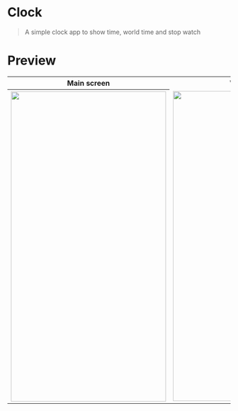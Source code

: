# Clock
> A simple clock app to show time, world time and stop watch

# Preview
<table>
    <tr>
        <th scope="col">Main screen</th>
        <th scope="col">World clock</th>
        <th scope="col">Stop watch</th>
    </tr>
    <tr>
        <th scope="row"><img src = "https://github.com/Rohith-JN/Clock_App/blob/main/lib/screenshots/Clock.png" width = "350" height = "700"></th>
        <td><img src = "https://github.com/Rohith-JN/Clock_App/blob/main/lib/screenshots/World_clock.png" width = "350" height = "700"></td>
        <td><img src = "https://github.com/Rohith-JN/Clock_App/blob/main/lib/screenshots/stop_watch.png" width = "350" height = "700"> </td>
    </tr>
</table>
